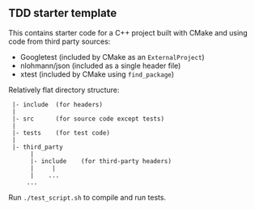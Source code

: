 ## TDD starter template
This contains starter code for a C++ project built with CMake and using code from third party sources:
- Googletest (included by CMake as an `ExternalProject`)
- nlohmann/json (included as a single header file)
- xtest (included by CMake using `find_package`)

Relatively flat directory structure:
```
 |- include  (for headers)
 |
 |- src      (for source code except tests)
 |
 |- tests    (for test code)
 |
 |- third_party
      |
      |- include    (for third-party headers)
      |     |
      |    ...
     ...
 ```

 Run `./test_script.sh` to compile and run tests.
